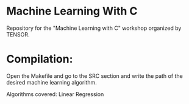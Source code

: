 # Machine Learning With C
Repository for the "Machine Learning with C" workshop organized by TENSOR.

# Compilation:
Open the Makefile and go to the SRC section and write the path of the desired machine learning algorithm.

Algorithms covered:
Linear Regression
